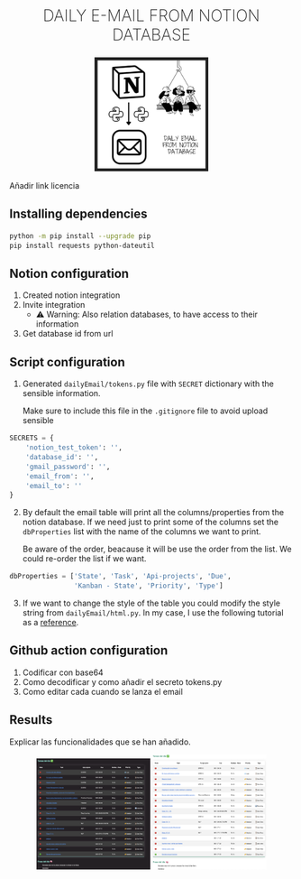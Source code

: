 
    
<h2 style="
    text-align: center;
    font-weight:200;
    font-size: 28px;
    text-transform: uppercase;
">Daily e-mail from notion database</h2>
<p align="center">
    <img width="40%" src="doc/logo.png"/>
</p>

Añadir link licencia
## Installing dependencies
```bash
python -m pip install --upgrade pip
pip install requests python-dateutil
```
## Notion configuration
1. Created notion integration
2. Invite integration
    * ⚠ Warning: Also relation databases, to have access to their information
3. Get database id from url
## Script configuration
1. Generated ```dailyEmail/tokens.py``` file with ```SECRET``` dictionary with the sensible information.

    Make sure to include this file in the ```.gitignore``` file to avoid upload sensible

```python
SECRETS = {
    'notion_test_token': '',
    'database_id': '',
    'gmail_password': '',
    'email_from': '',
    'email_to': ''
}
```

2. By default the email table will print all the columns/properties from the notion database. If we need just to print some of the columns set the ```dbProperties``` list with the name of the columns we want to print.

    Be aware of the order, beacause it will be use the order from the list. We could re-order the list if we want.
```python
dbProperties = ['State', 'Task', 'Api-projects', 'Due',
                'Kanban - State', 'Priority', 'Type']
```
3. If we want to change the style of the table you could modify the style string from ```dailyEmail/html.py```. In my case, I use the following tutorial as a  [reference](https://dev.to/dcodeyt/creating-beautiful-html-tables-with-css-428l).

## Github action configuration
1. Codificar con base64
2. Como decodificar y como añadir el secreto tokens.py
3. Como editar cada cuando se lanza el email


## Results
Explicar las funcionalidades que se han añadido.
<span>
    <p align="center">
        <img src="doc/email-result-black.png" alt="email-result-black" width="40%"/>
        <img src="doc/email-result-white.png" alt="email-result-white" width="40%"/>
    <p>
</span>

<!-- Referencia https://raw.githubusercontent.com/othneildrew/Best-README-Template/master/README.md -->